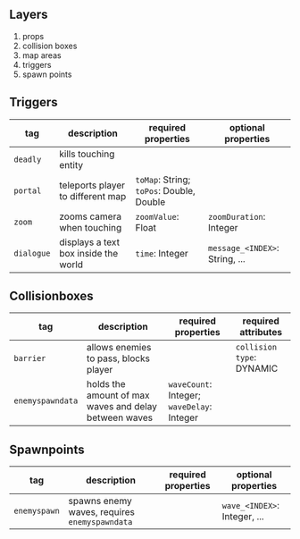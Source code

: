 ## Layers
1. props
2. collision boxes
3. map areas
4. triggers
5. spawn points

## Triggers
| tag          | description                            | required properties                         | optional properties            |
| ------------ | -------------------------------------- | ------------------------------------------- | ------------------------------ |
| `deadly`     | kills touching entity                  |                                             |                                |
| `portal`     | teleports player to different map      | `toMap`: String; `toPos`: Double, Double    |                                |
| `zoom`       | zooms camera when touching             | `zoomValue`: Float                          | `zoomDuration`: Integer        |
| `dialogue`   | displays a text box inside the world   | `time`: Integer                             | `message_<INDEX>`: String, ... |

## Collisionboxes
| tag              | description                                           | required properties                         | required attributes       |
| ---------------- | ----------------------------------------------------- | ------------------------------------------- | ------------------------- |
| `barrier`        | allows enemies to pass, blocks player                 |                                             | `collision type`: DYNAMIC |
| `enemyspawndata` | holds the amount of max waves and delay between waves | `waveCount`: Integer; `waveDelay`: Integer  |                           |

## Spawnpoints
| tag          | description                                   | required properties                         | optional properties          |
| ------------ | --------------------------------------------- | ------------------------------------------- | ---------------------------- |
| `enemyspawn` | spawns enemy waves, requires `enemyspawndata` |                                             | `wave_<INDEX>`: Integer, ... |
